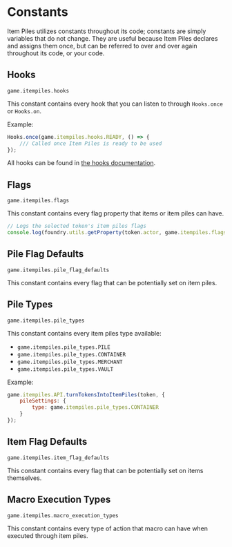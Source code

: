 # Constants

Item Piles utilizes constants throughout its code; constants are simply variables that do not change. They are useful because Item Piles declares and assigns them once, but can be referred to over and over again throughout its code, or your code.

## Hooks

`game.itempiles.hooks`

This constant contains every hook that you can listen to through `Hooks.once` or `Hooks.on`.

Example:

```js
Hooks.once(game.itempiles.hooks.READY, () => {
	/// Called once Item Piles is ready to be used
});
```

All hooks can be found in [the hooks documentation](hooks.md).

## Flags

`game.itempiles.flags`

This constant contains every flag property that items or item piles can have.

```js
// Logs the selected token's item piles flags
console.log(foundry.utils.getProperty(token.actor, game.itempiles.flags.PILE));
```

## Pile Flag Defaults

`game.itempiles.pile_flag_defaults`

This constant contains every flag that can be potentially set on item piles.

## Pile Types

`game.itempiles.pile_types`

This constant contains every item piles type available:

- `game.itempiles.pile_types.PILE`
- `game.itempiles.pile_types.CONTAINER`
- `game.itempiles.pile_types.MERCHANT`
- `game.itempiles.pile_types.VAULT`

Example:

```js
game.itempiles.API.turnTokensIntoItemPiles(token, {
	pileSettings: {
		type: game.itempiles.pile_types.CONTAINER
	}
});
```

## Item Flag Defaults

`game.itempiles.item_flag_defaults`

This constant contains every flag that can be potentially set on items themselves.

## Macro Execution Types

`game.itempiles.macro_execution_types`

This constant contains every type of action that macro can have when executed through item piles. 
